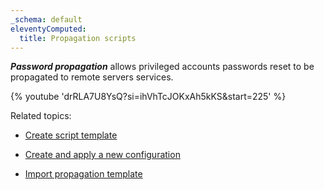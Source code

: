 ```yaml
---
_schema: default
eleventyComputed:
  title: Propagation scripts
---
```

***Password propagation*** allows privileged accounts passwords reset to be propagated to remote servers services.

{% youtube 'drRLA7U8YsQ?si=ihVhTcJOKxAh5kKS&amp;start=225' %}

Related topics:

* [Create script template](/pam/server/propagation-scripts/create-a-powershell-template/)
* [Create and apply a new configuration](/pam/server/propagation-scripts/propagation-configuration/)
* [Import propagation template](/pam/server/propagation-scripts/import-propagation-script-template/)

  &nbsp;

  &nbsp;

##
